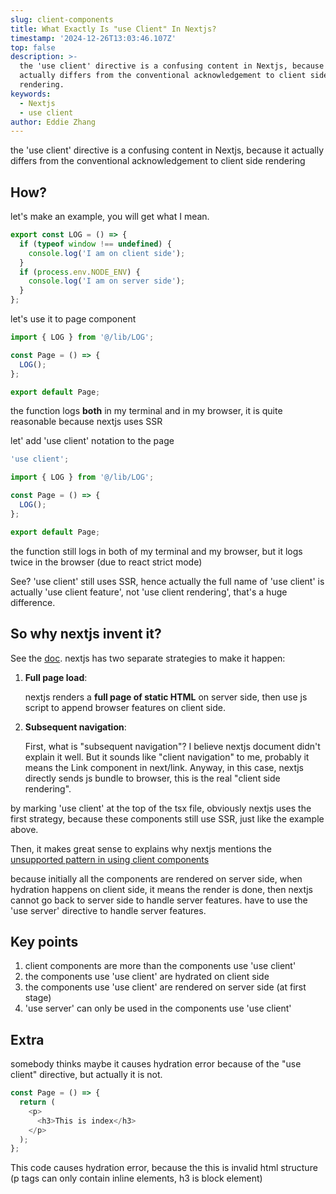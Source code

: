 ```yaml
---
slug: client-components
title: What Exactly Is "use Client" In Nextjs?
timestamp: '2024-12-26T13:03:46.107Z'
top: false
description: >-
  the 'use client' directive is a confusing content in Nextjs, because it
  actually differs from the conventional acknowledgement to client side
  rendering.
keywords:
  - Nextjs
  - use client
author: Eddie Zhang
---
```


the 'use client' directive is a confusing content in Nextjs, because it actually differs from the conventional acknowledgement to client side rendering

## How?

let's make an example, you will get what I mean.

```typescript
export const LOG = () => {
  if (typeof window !== undefined) {
    console.log('I am on client side');
  }
  if (process.env.NODE_ENV) {
    console.log('I am on server side');
  }
};
```

let's use it to page component

```ts
import { LOG } from '@/lib/LOG';

const Page = () => {
  LOG();
};

export default Page;
```

the function logs **both** in my terminal and in my browser, it is quite reasonable because nextjs uses SSR

let' add 'use client' notation to the page

```ts
'use client';

import { LOG } from '@/lib/LOG';

const Page = () => {
  LOG();
};

export default Page;
```

the function still logs in both of my terminal and my browser, but it logs twice in the browser (due to react strict mode)

See? 'use client' still uses SSR, hence actually the full name of 'use client' is actually 'use client feature', not 'use client rendering', that's a huge difference.

## So why nextjs invent it?

See the [doc](https://nextjs.org/docs/app/building-your-application/rendering/client-components).
nextjs has two separate strategies to make it happen:

1. **Full page load**:

   nextjs renders a **full page of static HTML** on server side, then use js script to append browser features on client side.

2. **Subsequent navigation**:

   First, what is "subsequent navigation"? I believe nextjs document didn't explain it well. But it sounds like "client navigation" to me, probably it means the Link component in next/link. Anyway, in this case, nextjs directly sends js bundle to browser, this is the real "client side rendering".

by marking 'use client' at the top of the tsx file, obviously nextjs uses the first strategy, because these components still use SSR, just like the example above.

Then, it makes great sense to explains why nextjs mentions the [unsupported pattern in using client components](https://nextjs.org/docs/app/building-your-application/rendering/composition-patterns#unsupported-pattern-importing-server-components-into-client-components)

because initially all the components are rendered on server side, when hydration happens on client side, it means the render is done, then nextjs cannot go back to server side to handle server features. have to use the 'use server' directive to handle server features.

## Key points

1. client components are more than the components use 'use client'
2. the components use 'use client' are hydrated on client side
3. the components use 'use client' are rendered on server side (at first stage)
4. 'use server' can only be used in the components use 'use client'

## Extra

somebody thinks maybe it causes hydration error because of the "use client" directive, but actually it is not.

```ts
const Page = () => {
  return (
    <p>
      <h3>This is index</h3>
    </p>
  );
};
```

This code causes hydration error, because the this is invalid html structure (p tags can only contain inline elements, h3 is block element)
